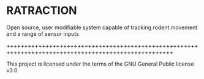 # RATRACTION

Open source, user modifiable system capable of tracking rodent movement and a range of sensor inputs

+++++++++++++++++++++++++++++++++++++++++++++++++++++++++++++++++++++++++++++++++++++++++++++++++++++

This project is licensed under the terms of the GNU General Public license v3.0
